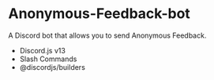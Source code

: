 # Anonymous-Feedback-bot
A Discord bot that allows you to send Anonymous Feedback.

- Discord.js v13
- Slash Commands
- @discordjs/builders
